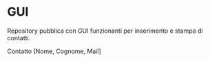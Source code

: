 # GUI
Repository pubblica con GUI funzionanti per inserimento e stampa di contatti.



Contatto [Nome, Cognome, Mail]
